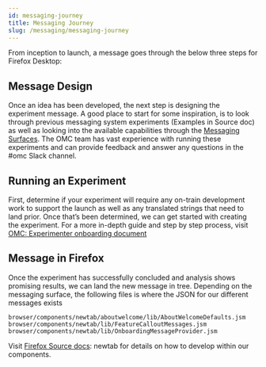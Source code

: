 ```yaml
---
id: messaging-journey
title: Messaging Journey
slug: /messaging/messaging-journey
---
```

From inception to launch, a message goes through the below three steps for Firefox Desktop:
## Message Design

Once an idea has been developed, the next step is designing the experiment message. A good place to start for some inspiration, is to look through previous messaging system experiments (Examples in Source doc) as well as looking into the available capabilities through the  [Messaging Surfaces](https://experimenter.info/messaging/messaging-surfaces/). The OMC team has vast experience with running these experiments and can provide feedback and answer any questions in the #omc Slack channel. 

## Running an Experiment

First, determine if your experiment will require any on-train development work to support the launch as well as any translated strings that need to land prior. Once that’s been determined, we can get started with creating the experiment.
For a more in-depth guide and step by step process, visit [OMC: Experimenter onboarding document](https://mozilla-hub.atlassian.net/wiki/spaces/FIREFOX/pages/233406786/OMC+Experimenter+Onboarding)

## Message in Firefox

Once the experiment has successfully concluded and analysis shows promising results, we can land the new message in tree. Depending on the messaging surface, the following files is where the JSON for our different messages exists

```
browser/components/newtab/aboutwelcome/lib/AboutWelcomeDefaults.jsm
browser/components/newtab/lib/FeatureCalloutMessages.jsm
browser/components/newtab/lib/OnboardingMessageProvider.jsm
```
	
Visit [Firefox Source docs](https://firefox-source-docs.mozilla.org/browser/components/newtab/docs/index.html): newtab for details on how to develop within our components.



